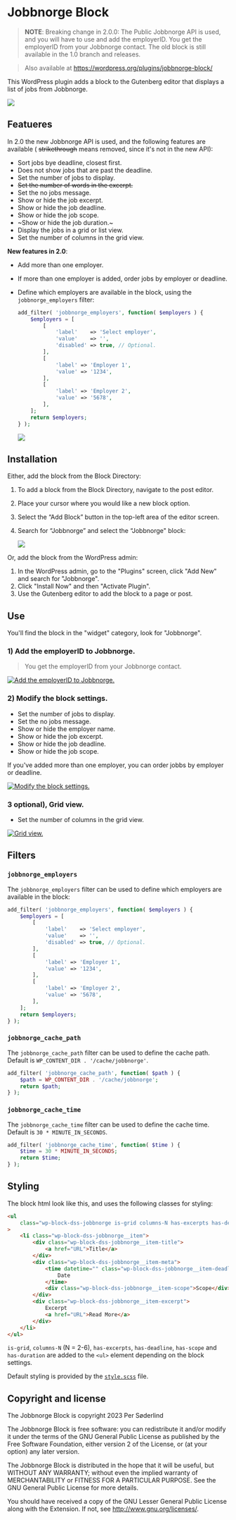 # Jobbnorge Block

> **NOTE**: Breaking change in 2.0.0: The Public Jobbnorge API is used, and you will have to use and add the employerID. You get the employerID from your Jobbnorge contact.  The old block is still available in the 1.0 branch and releases.

> Also available at https://wordpress.org/plugins/jobbnorge-block/

This WordPress plugin adds a block to the Gutenberg editor that displays a list of jobs from Jobbnorge.

<img src=".wordpress-org/jobbnorge.gif">

## Featueres

In 2.0 the new Jobbnorge API is used, and the following features are available ( ~~strikethrough~~ means removed, since it's not in the new API):

-   Sort jobs bye deadline, closest first.
-   Does not show jobs that are past the deadline.
-   Set the number of jobs to display.
-   ~~Set the number of words in the excerpt.~~
-   Set the no jobs message.
-   Show or hide the job excerpt.
-   Show or hide the job deadline.
-   Show or hide the job scope.
-   ~Show or hide the job duration.~
-   Display the jobs in a grid or list view.
-   Set the number of columns in the grid view.

**New features in 2.0**:
- Add more than one employer.
- If more than one employer is added, order jobs by employer or deadline.
- Define which employers are available in the block, using the `jobbnorge_employers` filter:

	```php
	add_filter( 'jobbnorge_employers', function( $employers ) {
		$employers = [
			[
				'label'    => 'Select employer',
				'value'    => '',
				'disabled' => true, // Optional.
			],
			[
				'label' => 'Employer 1',
				'value' => '1234',
			],
			[
				'label' => 'Employer 2',
				'value' => '5678',
			],
		];
		return $employers;
	} );
	```
	<img src=".wordpress-org/screenshot-5.png">

## Installation

Either, add the block from the Block Directory:

1. To add a block from the Block Directory, navigate to the post editor. 
1. Place your cursor where you would like a new block option. 
1. Select the “Add Block” button in the top-left area of the editor screen. 
1. Search for “Jobbnorge” and select the “Jobbnorge" block:

	<img src=".wordpress-org/screenshot-1.png">

Or, add the block from the WordPress admin:
1. In the WordPress admin, go to the "Plugins" screen, click "Add New" and search for "Jobbnorge".
1. Click "Install Now" and then "Activate Plugin".
1. Use the Gutenberg editor to add the block to a page or post.

## Use

You'll find the block in the "widget" category, look for "Jobbnorge".

### 1) Add the employerID to Jobbnorge.

> You get the employerID from your Jobbnorge contact.

[![Add the employerID to Jobbnorge.](.wordpress-org/screenshot-2.png)](.wordpress-org/screenshot-2.png)


### 2) Modify the block settings.

-   Set the number of jobs to display.
-   Set the no jobs message.
-   Show or hide the employer name.
-   Show or hide the job excerpt.
-   Show or hide the job deadline.
-   Show or hide the job scope.

If you've added more than one employer, you can order jobbs by employer or deadline.

[![Modify the block settings.](.wordpress-org/screenshot-3.png)](.wordpress-org/screenshot-3.png)

### 3 optional), Grid view.

-   Set the number of columns in the grid view.

[![Grid view.](.wordpress-org/screenshot-4.png)](.wordpress-org/screenshot-4.png)


## Filters

### `jobbnorge_employers`

The `jobbnorge_employers` filter can be used to define which employers are available in the block: 

```php
add_filter( 'jobbnorge_employers', function( $employers ) {
	$employers = [
		[
			'label'    => 'Select employer',
			'value'    => '',
			'disabled' => true, // Optional.
		],
		[
			'label' => 'Employer 1',
			'value' => '1234',
		],
		[
			'label' => 'Employer 2',
			'value' => '5678',
		],
	];
	return $employers;
} );
```

### `jobbnorge_cache_path`

The `jobbnorge_cache_path` filter can be used to define the cache path. Default is `WP_CONTENT_DIR . '/cache/jobbnorge'`.

```php
add_filter( 'jobbnorge_cache_path', function( $path ) {
	$path = WP_CONTENT_DIR . '/cache/jobbnorge';
	return $path;
} );
```

### `jobbnorge_cache_time`

The `jobbnorge_cache_time` filter can be used to define the cache time. Default is `30 * MINUTE_IN_SECONDS`.

```php
add_filter( 'jobbnorge_cache_time', function( $time ) {
	$time = 30 * MINUTE_IN_SECONDS;
	return $time;
} );
```

## Styling

The block html look like this, and uses the following classes for styling:

```html
<ul
	class="wp-block-dss-jobbnorge is-grid columns-N has-excerpts has-deadline has-scope has-duration"
>
	<li class="wp-block-dss-jobbnorge__item">
		<div class="wp-block-dss-jobbnorge__item-title">
			<a href="URL">Title</a>
		</div>
		<div class="wp-block-dss-jobbnorge__item-meta">
			<time datetime="" class="wp-block-dss-jobbnorge__item-deadline">
				Date
			</time>
			<div class="wp-block-dss-jobbnorge__item-scope">Scope</div>
		</div>
		<div class="wp-block-dss-jobbnorge__item-excerpt">
			Excerpt
			<a href="URL">Read More</a>
		</div>
	</li>
</ul>
```

`is-grid`, `columns-N` (N = 2-6), `has-excerpts`, `has-deadline`, `has-scope` and `has-duration` are added to the `<ul>` element depending on the block settings.

Default styling is provided by the [`style.scss`](src/style.scss) file.


## Copyright and license

The Jobbnorge Block is copyright 2023 Per Søderlind

The Jobbnorge Block is free software: you can redistribute it and/or modify it under the terms of the GNU General Public License as published by the Free Software Foundation, either version 2 of the License, or (at your option) any later version.

The Jobbnorge Block is distributed in the hope that it will be useful, but WITHOUT ANY WARRANTY; without even the implied warranty of MERCHANTABILITY or FITNESS FOR A PARTICULAR PURPOSE. See the GNU General Public License for more details.

You should have received a copy of the GNU Lesser General Public License along with the Extension. If not, see http://www.gnu.org/licenses/.
